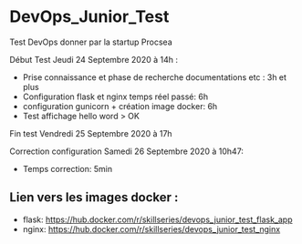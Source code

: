 # DevOps_Junior_Test

Test DevOps donner par la startup Procsea

Début Test Jeudi 24 Septembre 2020 à 14h :

+ Prise connaissance et phase de recherche documentations etc : 3h et plus
+ Configuration flask et nginx temps réel passé: 6h
+ configuration gunicorn + création image docker: 6h
+ Test affichage hello word > OK

Fin test Vendredi 25 Septembre 2020 à 17h

Correction configuration Samedi 26 Septembre 2020 à 10h47:

+ Temps correction: 5min

## Lien vers les images docker : 

+ flask: https://hub.docker.com/r/skillseries/devops_junior_test_flask_app
+ nginx: https://hub.docker.com/r/skillseries/devops_junior_test_nginx

